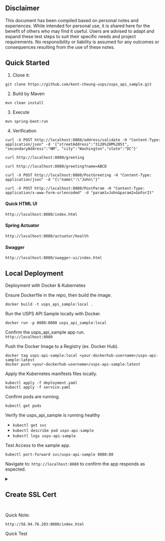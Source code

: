 ## Disclaimer
This document has been compiled based on personal notes and experiences. While intended for personal use, it is shared here for the benefit of others who may find it useful. Users are advised to adapt and expand these test steps to suit their specific needs and project requirements. No responsibility or liability is assumed for any outcomes or consequences resulting from the use of these notes.

## Quick Started
  
  1. Clone it: 
  ```
  git clone https://github.com/kent-cheung-usps/usps_api_sample.git
  ```
  2. Build by Maven
  ```
  mvn clean install
  ```
  3. Execute
  ```
  mvn spring-boot:run
  ```
  4. Verification
  ```
  curl -X POST http://localhost:8080/address/validate -H "Content-Type: application/json" -d '{"streetAddress":"3120%20M%20St", "secondaryAddress":"NM", "city":"Washington","state":"DC"}'
  ```
  ```
  curl http://localhost:8080/greeting
  ```
  ```
  curl http://localhost:8080/greeting?name=ABCD
  ```
  ```
  curl -X POST http://localhost:8080/PostGreeting -H "Content-Type: application/json" -d "{\"name\":\"John\"}"
  ```
  ```
  curl -X POST http://localhost:8080/PostParam -H "Content-Type: application/x-www-form-urlencoded" -d "param1=John&param2=GoForIt"
  ```
  #### Quick HTML UI
  ```
  http://localhost:8080/index.html
  ```
  #### Spring Actuator
  ```
  http://localhost:8080/actuator/health
  ```
  #### Swagger
  ```
  http://localhost:8080/swagger-ui/index.html
  ```
## Local Deployment
Deployment with Docker & Kubernetes
    
  Ensure Dockerfile in the repo, then build the image.
  ```
  docker build -t usps_api_sample:local .
  ```
  Run the USPS API Sample locally with Docker.
  ```
  docker run -p 8080:8080 usps_api_sample:local
  ```
  Confirm the usps_api_sample app run.  
  `http://localhost:8080`

  Push the Docker Image to a Registry (ex. Docker Hub).
  ```
  docker tag usps-api-sample:local <your-dockerhub-username>/usps-api-sample:latest
  docker push <your-dockerhub-username>/usps-api-sample:latest
  ```
  Apply the Kubernetes manifests files locally.
  ```
  kubectl apply -f deployment.yaml
  kubectl apply -f service.yaml
  ```
  Confirm pods are running.
  ```
  kubectl get pods
  ```
  Verify the usps_api_sample is running healthy<br>
  - `kubectl get svc`<br>
  - `kubectl describe pod usps-api-sample`<br>
  - `kubectl logs usps-api-sample`<br>
  
  Test Access to the sample app.
  ```
  kubectl port-forward svc/usps-api-sample 8080:80
  ```
  Navigate to: `http://localhost:8080` to confirm the app responds as expected.

<details>
  <summary><h2>Create SSL Cert<h2></summary>
    
   Create PKCS12   
   ```
   keytool -genkeypair -alias springboot -keyalg RSA -keysize 4096 -storetype PKCS12 -keystore springboot.p12 -validity 3650 -storepass myLocalStorePass
   ```
    
   - genkeypair: generates a key pair;
   - alias: the alias name for the item we are generating;
   - keyalg: the cryptographic algorithm to generate the key pair;
   - keysize: the size of the key;
   - storetype: the type of keystore;
   - keystore: the name of the keystore;
   - validity: validity number of days;
   - storepass: a password for the keystore.
    
    **Verify**
    ```
    keytool -list -v -keystore springboot.p12
    (Password == myLocalStorePass)
    ```
</details>


Quick Note:
```
http://56.94.76.203:8080/index.html
```

Quick Test
